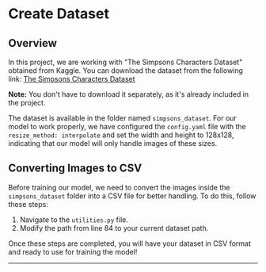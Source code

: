 # Create Dataset

## Overview

In this project, we are working with "The Simpsons Characters Dataset" obtained from Kaggle. You can download the dataset from the following link: [The Simpsons Characters Dataset](https://www.kaggle.com/datasets/alexattia/the-simpsons-characters-dataset?resource=download)

**Note:** You don't have to download it separately, as it's already included in the project.

The dataset is available in the folder named `simpsons_dataset`. For our model to work properly, we have configured the `config.yaml` file with the `resize_method: interpolate` and set the width and height to 128x128, indicating that our model will only handle images of these sizes.

## Converting Images to CSV

Before training our model, we need to convert the images inside the `simpsons_dataset` folder into a CSV file for better handling. To do this, follow these steps:

1. Navigate to the `utilities.py` file.
2. Modify the path from line 84 to your current dataset path.


Once these steps are completed, you will have your dataset in CSV format and ready to use for training the model!

---